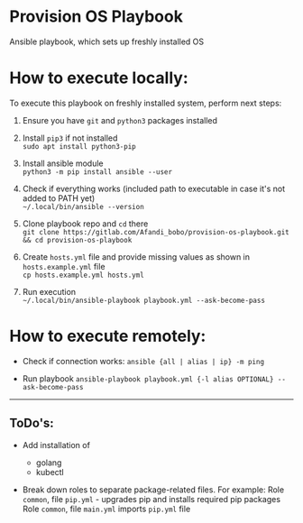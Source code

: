 # Provision OS Playbook

Ansible playbook, which sets up freshly installed OS


# How to execute locally:
To execute this playbook on freshly installed system, perform next steps:
1. Ensure you have `git` and `python3` packages installed
2. Install `pip3` if not installed<br/>
`sudo apt install python3-pip`

3. Install ansible module <br/>
`python3 -m pip install ansible --user`

4. Check if everything works (included path to executable in case it's not added to PATH yet) <br/>
`~/.local/bin/ansible --version` 

5. Clone playbook repo and `cd` there <br/>
`git clone https://gitlab.com/Afandi_bobo/provision-os-playbook.git && cd provision-os-playbook`

6. Create `hosts.yml` file and provide missing values as shown in `hosts.example.yml` file <br/>
`cp hosts.example.yml hosts.yml`

7. Run execution <br/>
`~/.local/bin/ansible-playbook playbook.yml --ask-become-pass`


# How to execute remotely:
* Check if connection works:
`ansible {all | alias | ip} -m ping`

* Run playbook
`ansible-playbook playbook.yml {-l alias OPTIONAL} --ask-become-pass`


---

## ToDo's:
* Add installation of 
    * golang
    * kubectl

* Break down roles to separate package-related files.
For example: Role `common`, file `pip.yml` - upgrades pip and installs required pip packages
Role `common`, file `main.yml` imports `pip.yml` file
